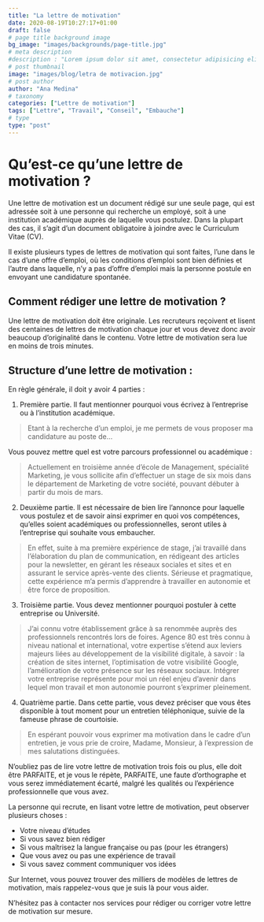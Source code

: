 ```yaml
---
title: "La lettre de motivation"
date: 2020-08-19T10:27:17+01:00
draft: false
# page title background image
bg_image: "images/backgrounds/page-title.jpg"
# meta description
#description : "Lorem ipsum dolor sit amet, consectetur adipisicing elit, sed do eiusmod tempor incididunt ut labore. dolore magna aliqua. Ut enim ad minim veniam, quis nostrud."
# post thumbnail
image: "images/blog/letra de motivacion.jpg"
# post author
author: "Ana Medina"
# taxonomy
categories: ["Lettre de motivation"]
tags: ["Lettre", "Travail", "Conseil", "Embauche"]
# type
type: "post"
---
```

# Qu’est-ce qu’une lettre de motivation ?

Une lettre de motivation est un document rédigé sur une seule page, qui est adressée soit à une personne qui recherche un employé, soit à une institution académique auprès de laquelle vous postulez. Dans la plupart des cas, il s’agit d’un document obligatoire à joindre avec le Curriculum Vitae (CV).

Il existe plusieurs types de lettres de motivation qui sont faites, l’une dans le cas d’une offre d’emploi, où les conditions d’emploi sont bien définies et l’autre dans laquelle, n’y a pas d’offre d’emploi mais la personne postule en envoyant une candidature spontanée.

## Comment rédiger une lettre de motivation ?

Une lettre de motivation doit être originale. Les recruteurs reçoivent et lisent des centaines de lettres de motivation chaque jour et vous devez donc avoir beaucoup d’originalité dans le contenu. Votre lettre de motivation sera lue en moins de trois minutes.

## Structure d’une lettre de motivation :

En règle générale, il doit y avoir 4 parties :

1. Première partie. Il faut mentionner pourquoi vous écrivez à l’entreprise ou à l’institution académique.

>Etant à la recherche d’un emploi, je me permets de vous proposer ma candidature au poste de…

Vous pouvez mettre quel est votre parcours professionnel ou académique :

> Actuellement en troisième année d’école de Management, spécialité Marketing, je vous sollicite afin d’effectuer un stage de six mois dans le département de Marketing de votre société, pouvant débuter à partir du mois de mars.

2. Deuxième partie. Il est nécessaire de bien lire l’annonce pour laquelle vous postulez et de savoir ainsi exprimer en quoi vos compétences, qu’elles soient académiques ou professionnelles, seront utiles à l’entreprise qui souhaite vous embaucher.

>En effet, suite à ma première expérience de stage, j’ai travaillé dans l’élaboration du plan de communication, en rédigeant des articles pour la newsletter, en gérant les réseaux sociales et sites et en assurant le service après-vente des clients. Sérieuse et pragmatique, cette expérience m’a permis d’apprendre à travailler en autonomie et être force de proposition.

3. Troisième partie. Vous devez mentionner pourquoi postuler à cette entreprise ou Université. 

>J’ai connu votre établissement grâce à sa renommée auprès des professionnels rencontrés lors de foires. Agence 80 est très connu à niveau national et international, votre expertise s’étend aux leviers majeurs liées au développement de la visibilité digitale, à savoir : la création de sites internet, l’optimisation de votre visibilité Google, l’amélioration de votre présence sur les réseaux sociaux.  Intégrer votre entreprise représente pour moi un réel enjeu d’avenir dans lequel mon travail et mon autonomie pourront s’exprimer pleinement.

4. Quatrième partie. Dans cette partie, vous devez préciser que vous êtes disponible à tout moment pour un entretien téléphonique, suivie de la fameuse phrase de courtoisie. 

>En espérant pouvoir vous exprimer ma motivation dans le cadre d’un entretien, je vous prie de croire, Madame, Monsieur, à l’expression de mes salutations distinguées. 

N’oubliez pas de lire votre lettre de motivation trois fois ou plus, elle doit être PARFAITE, et je vous le répète, PARFAITE, une faute d’orthographe et vous serez immédiatement écarté, malgré les qualités ou l’expérience professionnelle que vous avez.

La personne qui recrute, en lisant votre lettre de motivation, peut observer plusieurs choses :
- Votre niveau d’études
- Si vous savez bien rédiger
- Si vous maîtrisez la langue française ou pas (pour les étrangers)
- Que vous avez ou pas une expérience de travail
- Si vous savez comment communiquer vos idées

Sur Internet, vous pouvez trouver des milliers de modèles de lettres de motivation, mais rappelez-vous que je suis là pour vous aider. 

N’hésitez pas à contacter nos services pour rédiger ou corriger votre lettre de motivation sur mesure.
